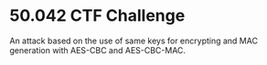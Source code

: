 # 50.042 CTF Challenge

An attack based on the use of same keys for encrypting and MAC generation with AES-CBC and AES-CBC-MAC.
